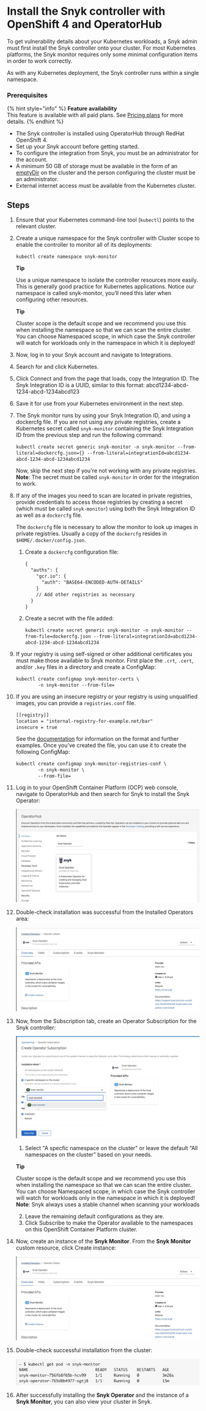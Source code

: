 # Install the Snyk controller with OpenShift 4 and OperatorHub

To get vulnerability details about your Kubernetes workloads, a Snyk admin must first install the Snyk controller onto your cluster. For most Kubernetes platforms, the Snyk monitor requires only some minimal configuration items in order to work correctly.

As with any Kubernetes deployment, the Snyk controller runs within a single namespace.

### Prerequisites

{% hint style="info" %}
**Feature availability**  
This feature is available with all paid plans. See [Pricing plans](https://snyk.io/plans/) for more details.
{% endhint %}

* The Snyk controller is installed using OperatorHub through RedHat OpenShift 4.
* Set up your Snyk account before getting started.
* To configure the integration from Snyk, you must be an administrator for the account.
* A minimum 50 GB of storage must be available in the form of an [emptyDir](https://kubernetes.io/docs/concepts/storage/volumes/#emptydir) on the cluster and the person configuring the cluster must be an administrator.
* External internet access must be available from the Kubernetes cluster.

## Steps

1. Ensure that your Kubernetes command-line tool \(`kubectl`\) points to the relevant cluster.
2. Create a unique namespace for the Snyk controller with Cluster scope to enable the controller to monitor all of its deployments:

   ```text
   kubectl create namespace snyk-monitor
   ```

   **Tip**

   Use a unique namespace to isolate the controller resources more easily. This is generally good practice for Kubernetes applications. Notice our namespace is called snyk-monitor, you’ll need this later when configuring other resources.

   **Tip**

   Cluster scope is the default scope and we recommend you use this when installing the namespace so that we can scan the entire cluster. You can choose Namespaced scope, in which case the Snyk controller will watch for workloads only in the namespace in which it is deployed!

3. Now, log in to your Snyk account and navigate to Integrations.
4. Search for and click Kubernetes.
5. Click Connect and from the page that loads, copy the Integration ID. The Snyk Integration ID is a UUID, similar to this format: abcd1234-abcd-1234-abcd-1234abcd123
6. Save it for use from your Kubernetes environment in the next step.
7. The Snyk monitor runs by using your Snyk Integration ID, and using a dockercfg file. If you are not using any private registries, create a Kubernetes secret called `snyk-monitor` containing the Snyk Integration ID from the previous step and run the following command:

   ```text
   kubectl create secret generic snyk-monitor -n snyk-monitor --from-literal=dockercfg.json={} --from-literal=integrationId=abcd1234-abcd-1234-abcd-1234abcd1234
   ```

   Now, skip the next step if you're not working with any private registries.  
   **Note**: The secret must be called `snyk-monitor` in order for the integration to work.

8. If any of the images you need to scan are located in private registries, provide credentials to access those registries by creating a secret \(which must be called `snyk-monitor`\) using both the Snyk Integration ID as well as a `dockercfg` file.

   The `dockercfg` file is necessary to allow the monitor to look up images in private registries. Usually a copy of the `dockercfg` resides in `$HOME/.docker/config.json`.

   1. Create a `dockercfg` configuration file:

      ```text
      {
        "auths": {
          "gcr.io": {
            "auth": "BASE64-ENCODED-AUTH-DETAILS"
          }
          // Add other registries as necessary
        }
      }
      ```

   2. Create a secret with the file added:

      ```text
      kubectl create secret generic snyk-monitor -n snyk-monitor --from-file=dockercfg.json --from-literal=integrationId=abcd1234-abcd-1234-abcd-1234abcd1234
      ```

9. If your registry is using self-signed or other additional certificates you must make those available to Snyk monitor. First place the `.crt`, `.cert`, and/or `.key` files in a directory and create a ConfigMap:

   ```text
   kubectl create configmap snyk-monitor-certs \
           -n snyk-monitor --from-file=
   ```

10. If you are using an insecure registry or your registry is using unqualified images, you can provide a `registries.conf` file.

    ```text
    [[registry]]
    location = "internal-registry-for-example.net/bar"
    insecure = true
    ```

    See the [documentation](https://github.com/containers/image/blob/master/docs/containers-registries.conf.5.md) for information on the format and further examples. Once you've created the file, you can use it to create the following ConfigMap:

    ```text
    kubectl create configmap snyk-monitor-registries-conf \
            -n snyk-monitor \
            --from-file=
    ```

11. Log in to your OpenShift Container Platform \(OCP\) web console, navigate to OperatorHub and then search for Snyk to install the Snyk Operator:  


    ![](../../../.gitbook/assets/image%20%2847%29.png)

12. Double-check installation was successful from the Installed Operators area:  


    ![](../../../.gitbook/assets/image%20%2842%29.png)  

13. Now, from the Subscription tab, create an Operator Subscription for the Snyk controller:  


    ![](../../../.gitbook/assets/image%20%2838%29.png)

  


    1.  Select "A specfic namespace on the cluster" or leave the default “All namespaces on the cluster” based on your needs.

       **Tip**

       Cluster scope is the default scope and we recommend you use this when installing the namespace so that we can scan the entire cluster. You can choose Namespaced scope, in which case the Snyk controller will watch for workloads only in the namespace in which it is deployed!  
       **Note**: Snyk always uses a stable channel when scanning your workloads 

    2. Leave the remaining default configurations as they are.
    3. Click Subscribe to make the Operator available to the namespaces on this OpenShift Container Platform cluster.

14. Now, create an instance of the **Snyk Monitor**. From the **Snyk Monitor** custom resource, click Create instance:  


    ![](../../../.gitbook/assets/image%20%2842%29%20%281%29.png)

15. Double-check successful installation from the cluster:  


    ![](../../../.gitbook/assets/image%20%2840%29.png)

16. After successfully installing the **Snyk Operator** and the instance of a **Snyk Monitor**, you can also view your cluster in Snyk.

